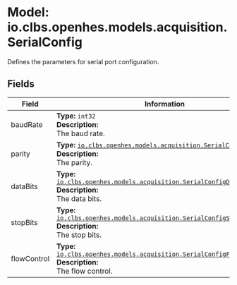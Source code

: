 # Model: io.clbs.openhes.models.acquisition.SerialConfig

Defines the parameters for serial port configuration.

## Fields

| Field | Information |
| --- | --- |
| baudRate | <b>Type:</b> `int32`<br><b>Description:</b><br>The baud rate. |
| parity | <b>Type:</b> [`io.clbs.openhes.models.acquisition.SerialConfigParity`](enum-io-clbs-openhes-models-acquisition-serialconfigparity.md)<br><b>Description:</b><br>The parity. |
| dataBits | <b>Type:</b> [`io.clbs.openhes.models.acquisition.SerialConfigDataBits`](enum-io-clbs-openhes-models-acquisition-serialconfigdatabits.md)<br><b>Description:</b><br>The data bits. |
| stopBits | <b>Type:</b> [`io.clbs.openhes.models.acquisition.SerialConfigStopBits`](enum-io-clbs-openhes-models-acquisition-serialconfigstopbits.md)<br><b>Description:</b><br>The stop bits. |
| flowControl | <b>Type:</b> [`io.clbs.openhes.models.acquisition.SerialConfigFLowControler`](enum-io-clbs-openhes-models-acquisition-serialconfigflowcontroler.md)<br><b>Description:</b><br>The flow control. |

